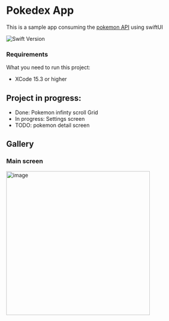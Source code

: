 # Pokedex App

This is a sample app consuming the [pokemon API](https://pokeapi.co/) using swiftUI 

![Swift Version](https://img.shields.io/badge/swift-5.10-orange.svg?style=flat-square)


### Requirements

What you need to run this project:

* XCode 15.3 or higher

## Project in progress:

- Done: Pokemon infinty scroll Grid
- In progress: Settings screen
- TODO: pokemon detail screen 

## Gallery

### Main screen
<p>
<img width="383" alt="image" src="https://github.com/gabe351/PokedexApp/assets/12145021/8cd6eb54-6fdc-4dcb-be46-65e4cc06029f">
</p>

